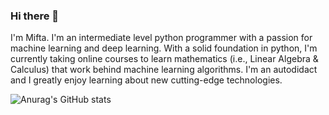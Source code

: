 ### Hi there 👋

I'm Mifta. I'm an intermediate level python programmer with a passion for machine learning and deep learning. 
With a solid foundation in python, I'm currently taking online courses to learn mathematics (i.e., Linear Algebra & Calculus) that work behind machine learning algorithms. 
I'm an autodidact and I greatly enjoy learning about new cutting-edge technologies.

![Anurag's GitHub stats](https://github-readme-stats.vercel.app/api?username=mjtamima_icons=true)


